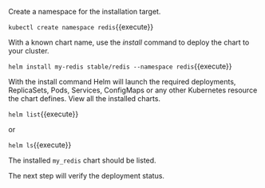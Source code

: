 Create a namespace for the installation target.

`kubectl create namespace redis`{{execute}}

With a known chart name, use the _install_ command to deploy the chart to your cluster.

`helm install my-redis stable/redis --namespace redis`{{execute}}

With the install command Helm will launch the required deployments, ReplicaSets, Pods, Services, ConfigMaps or any other Kubernetes resource the chart defines. View all the installed charts.

`helm list`{{execute}}

or

`helm ls`{{execute}}

The installed `my_redis` chart should be listed.

The next step will verify the deployment status.
